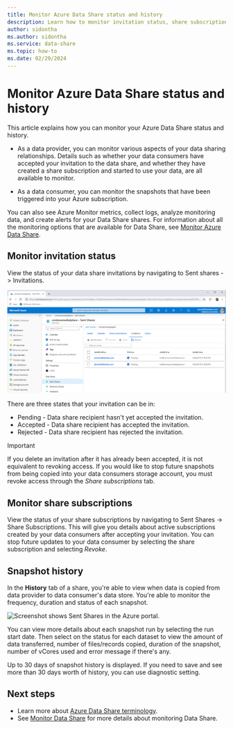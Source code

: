 ```yaml
---
title: Monitor Azure Data Share status and history
description: Learn how to monitor invitation status, share subscriptions, and snapshot history for Azure Data Share 
author: sidontha
ms.author: sidontha
ms.service: data-share
ms.topic: how-to
ms.date: 02/29/2024
---
```


# Monitor Azure Data Share status and history

This article explains how you can monitor your Azure Data Share status and history.

- As a data provider, you can monitor various aspects of your data sharing relationships. Details such as whether your data consumers have accepted your invitation to the data share, and whether they have created a share subscription and started to use your data, are all available to monitor.

- As a data consumer, you can monitor the snapshots that have been triggered into your Azure subscription.

You can also see Azure Monitor metrics, collect logs, analyze monitoring data, and create alerts for your Data Share shares. For information about all the monitoring options that are available for Data Share, see [Monitor Azure Data Share](monitor-data-share.md).

## Monitor invitation status

View the status of your data share invitations by navigating to Sent shares -> Invitations.

![Invitation status](./media/invitation-status.png "Invitation status")

There are three states that your invitation can be in:

* Pending - Data share recipient hasn't yet accepted the invitation.
* Accepted - Data share recipient has accepted the invitation.
* Rejected - Data share recipient has rejected the invitation.

> [!IMPORTANT]
> If you delete an invitation after it has already been accepted, it is not equivalent to revoking access. If you would like to stop future snapshots from being copied into your data consumers storage account, you must revoke access through the *Share subscriptions* tab.

## Monitor share subscriptions

View the status of your share subscriptions by navigating to Sent Shares -> Share Subscriptions. This will give you details about active subscriptions created by your data consumers after accepting your invitation. You can stop future updates to your data consumer by selecting the share subscription and selecting *Revoke*.

## Snapshot history

In the **History** tab of a share, you're able to view when data is copied from data provider to data consumer's data store. You're able to monitor the frequency, duration and status of each snapshot.

![Screenshot shows Sent Shares in the Azure portal.](./media/sent-shares.png "Snapshot history")

You can view more details about each snapshot run by selecting the run start date. Then select on the status for each dataset to view the amount of data transferred, number of files/records copied, duration of the snapshot, number of vCores used and error message if there's any.

Up to 30 days of snapshot history is displayed. If you need to save and see more than 30 days worth of history, you can use diagnostic setting.

## Next steps

- Learn more about [Azure Data Share terminology](terminology.md).
- See [Monitor Data Share](monitor-data-share.md) for more details about monitoring Data Share.

